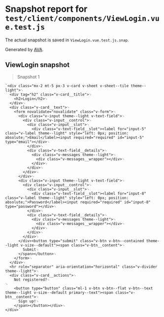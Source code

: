 # Snapshot report for `test/client/components/ViewLogin.vue.test.js`

The actual snapshot is saved in `ViewLogin.vue.test.js.snap`.

Generated by [AVA](https://avajs.dev).

## ViewLogin snapshot

> Snapshot 1

    `<div class="mx-2 mt-5 px-3 v-card v-sheet v-sheet--tile theme--light">␊
      <div tag="h2" class="v-card__title">␊
        <h2>Login</h2>␊
      </div>␊
      <div class="v-card__text">␊
        <form novalidate="novalidate" class="v-form">␊
          <div class="v-input theme--light v-text-field">␊
            <div class="v-input__control">␊
              <div class="v-input__slot">␊
                <div class="v-text-field__slot"><label for="input-5" class="v-label theme--light" style="left: 0px; position: absolute;">Email</label><input required="required" id="input-5" type="email"></div>␊
              </div>␊
              <div class="v-text-field__details">␊
                <div class="v-messages theme--light">␊
                  <div class="v-messages__wrapper"></div>␊
                </div>␊
              </div>␊
            </div>␊
          </div>␊
          <div class="v-input theme--light v-text-field">␊
            <div class="v-input__control">␊
              <div class="v-input__slot">␊
                <div class="v-text-field__slot"><label for="input-8" class="v-label theme--light" style="left: 0px; position: absolute;">Password</label><input required="required" id="input-8" type="password"></div>␊
              </div>␊
              <div class="v-text-field__details">␊
                <div class="v-messages theme--light">␊
                  <div class="v-messages__wrapper"></div>␊
                </div>␊
              </div>␊
            </div>␊
          </div><button type="submit" class="v-btn v-btn--contained theme--light v-size--default"><span class="v-btn__content">␊
            Submit␊
          </span></button>␊
        </form>␊
      </div>␊
      <hr role="separator" aria-orientation="horizontal" class="v-divider theme--light">␊
      <div class="v-card__actions">␊
        Not registered?␊
    ␊
        <button type="button" class="ml-1 v-btn v-btn--flat v-btn--text theme--light v-size--default primary--text"><span class="v-btn__content">␊
          Sign up!␊
        </span></button></div>␊
    </div>`

